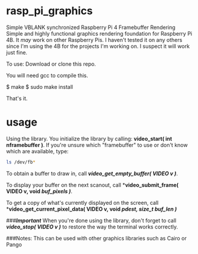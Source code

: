 # rasp_pi_graphics
Simple VBLANK synchronized Raspberry Pi 4 Framebuffer Rendering
Simple and highly functional graphics rendering foundation for Raspberry Pi 4B.  It *may* work on other Raspberry Pis.  I haven't tested it on any others since I'm using the 4B for the projects I'm working on.  I suspect it will work just fine.

To use:
Download or clone this repo.

You will need gcc to compile this.

$ make
$ sudo make install

That's it.

# usage
Using the library.
You initialize the library by calling: **video_start( int nframebuffer )**.  If you're unsure which "framebuffer" to use or don't know which are available, type: 
```bash
ls /dev/fb*
```
To obtain a buffer to draw in, call ***video_get_empty_buffer( VIDEO v )***.

To display your buffer on the next scanout, call ***video_submit_frame( VIDEO v, void *buf_pixels )***.

To get a copy of what's currently displayed on the screen, call ***video_get_current_pixel_data( VIDEO v, void *pdest, size_t buf_len )***

###***_Important_***
When you're done using the library, don't forget to call ***video_stop( VIDEO v )*** to restore the way the terminal works correctly.

###Notes:
This can be used with other graphics libraries such as Cairo or Pango



